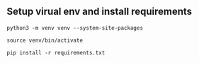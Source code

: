 ## Setup virual env and install requirements

`python3 -m venv venv --system-site-packages `

`source venv/bin/activate`

`pip install -r requirements.txt`

